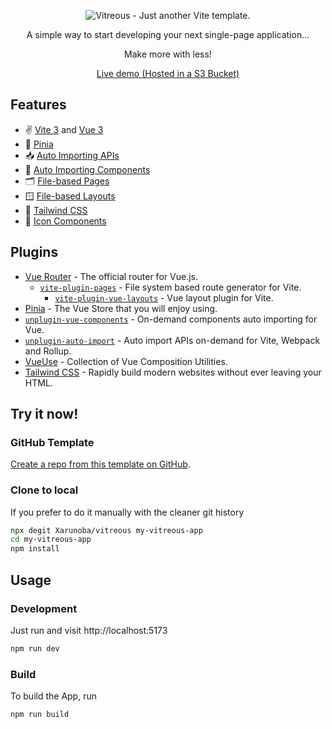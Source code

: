 <p align='center'>
  <img src='https://user-images.githubusercontent.com/68542460/199461114-399440f4-3420-4eeb-b916-99e2bd0c71b6.png' alt='Vitreous - Just another Vite template.'/>
</p>

<p align='center'>
A simple way to start developing your next single-page application...
</p>
<p align='center'>Make more with less!</p>
<p align='center'>
  <a href="https://vitreous.xaru.win" target="_blank">Live demo (Hosted in a S3 Bucket)</a>
</p>

## Features
- ✌️ [Vite 3](https://github.com/vitejs/vite) and [Vue 3](https://github.com/vuejs/core)
- 🍍 [Pinia](https://pinia.vuejs.org/)
- 📥 [Auto Importing APIs](https://github.com/antfu/unplugin-auto-import)
- 🧩 [Auto Importing Components](https://github.com/antfu/unplugin-vue-components)
- 🗂 [File-based Pages](https://github.com/hannoeru/vite-plugin-pages)
- 🪟 [File-based Layouts](https://github.com/JohnCampionJr/vite-plugin-vue-layouts)
- 💨 [Tailwind CSS](tailwindcss.com/)
- 🤹 [Icon Components](https://github.com/antfu/unplugin-icons)

## Plugins
- [Vue Router](https://router.vuejs.org/) - The official router for Vue.js.
  - [`vite-plugin-pages`](https://github.com/hannoeru/vite-plugin-pages) - File system based route generator for Vite.
    - [`vite-plugin-vue-layouts`](https://github.com/JohnCampionJr/vite-plugin-vue-layouts) - Vue layout plugin for Vite.
- [Pinia](https://pinia.vuejs.org) - The Vue Store that you will enjoy using.
- [`unplugin-vue-components`](https://github.com/antfu/unplugin-vue-components) - On-demand components auto importing for Vue.
- [`unplugin-auto-import`](https://github.com/antfu/unplugin-auto-import) - Auto import APIs on-demand for Vite, Webpack and Rollup.
- [VueUse](https://github.com/vueuse/vueuse) - Collection of Vue Composition Utilities.
- [Tailwind CSS](tailwindcss.com/) - Rapidly build modern websites without ever leaving your HTML.

## Try it now!

### GitHub Template

[Create a repo from this template on GitHub](https://github.com/Xarunoba/vitreous/generate).

### Clone to local

If you prefer to do it manually with the cleaner git history

```bash
npx degit Xarunoba/vitreous my-vitreous-app
cd my-vitreous-app
npm install
```

## Usage

### Development

Just run and visit http://localhost:5173

```bash
npm run dev
```

### Build

To build the App, run

```bash
npm run build
```
